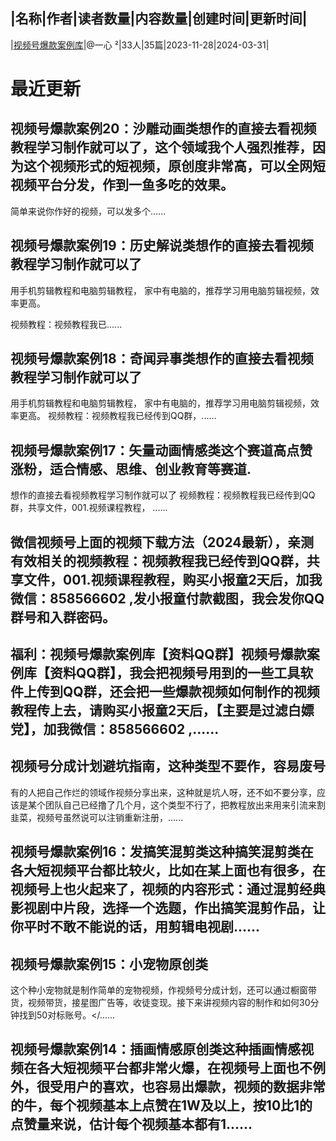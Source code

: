 |名称|作者|读者数量|内容数量|创建时间|更新时间|
---
|[视频号爆款案例库](https://xiaobot.net/p/spc?refer=0b133df9-27dc-423b-8101-639049001c13)|@一心 ²|33人|35篇|2023-11-28|2024-03-31|

# 最近更新
## 视频号爆款案例20：沙雕动画类想作的直接去看视频教程学习制作就可以了，这个领域我个人强烈推荐，因为这个视频形式的短视频，原创度非常高，可以全网短视频平台分发，作到一鱼多吃的效果。
简单来说你作好的视频，可以发多个......
## 视频号爆款案例19：历史解说类想作的直接去看视频教程学习制作就可以了
用手机剪辑教程和电脑剪辑教程，
家中有电脑的，推荐学习用电脑剪辑视频，效率更高。

视频教程：视频教程我已......
## 视频号爆款案例18：奇闻异事类想作的直接去看视频教程学习制作就可以了
用手机剪辑教程和电脑剪辑教程，
家中有电脑的，推荐学习用电脑剪辑视频，效率更高。
视频教程：视频教程我已经传到QQ群，......
## 视频号爆款案例17：矢量动画情感类这个赛道高点赞涨粉，适合情感、思维、创业教育等赛道.
想作的直接去看视频教程学习制作就可以了
视频教程：视频教程我已经传到QQ群，共享文件，001.视频课程教程，
......
## 微信视频号上面的视频下载方法（2024最新），亲测有效相关的视频教程：视频教程我已经传到QQ群，共享文件，001.视频课程教程，购买小报童2天后，加我微信：858566602 ,发小报童付款截图，我会发你QQ群号和入群密码。


## 福利：视频号爆款案例库【资料QQ群】视频号爆款案例库【资料QQ群】，我会把视频号用到的一些工具软件上传到QQ群，还会把一些爆款视频如何制作的视频教程传上去，请购买小报童2天后，【主要是过滤白嫖党】，加我微信：858566602 ,......
## 视频号分成计划避坑指南，这种类型不要作，容易废号
有的人把自己作烂的领域作视频分享出来，这种就是坑人呀，还不如不要分享，应该是某个团队自己已经撸了几个月，这个类型不行了，把教程放出来用来引流来割韭菜，视频号虽然说可以注销重新注册，......
## 视频号爆款案例16：发搞笑混剪类这种搞笑混剪类在各大短视频平台都比较火，比如在某上面也有很多，在视频号上也火起来了，视频的内容形式：通过混剪经典影视剧中片段，选择一个选题，作出搞笑混剪作品，让你平时不敢不能说的话，用剪辑电视剧......
## 视频号爆款案例15：小宠物原创类

这个种小宠物就是制作简单的宠物视频，作视频号分成计划，还可以通过橱窗带货，视频带货，接星图广告等，收徒变现。接下来讲视频内容的制作和如何30分钟找到50对标账号。</......
## 视频号爆款案例14：插画情感原创类这种插画情感视频在各大短视频平台都非常火爆，在视频号上面也不例外，很受用户的喜欢，也容易出爆款，视频的数据非常的牛，每个视频基本上点赞在1W及以上，按10比1的点赞量来说，估计每个视频基本都有1......

